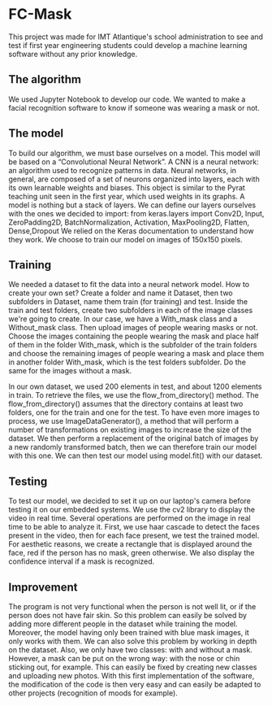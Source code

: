# FC-Mask
This project was made for IMT Atlantique's school administration to see and test if first year engineering students could develop a machine learning software without any prior knowledge.

## The algorithm

We used Jupyter Notebook to develop our code. We wanted to make a facial recognition software to know if someone was wearing a mask or not.


## The model
To build our algorithm, we must base ourselves on a model. This model will be based on a “Convolutional Neural Network”. A CNN is a neural network: an algorithm used to recognize patterns in data. Neural networks, in general, are composed of a set of neurons organized into layers, each with its own learnable weights and biases. This object is similar to the Pyrat teaching unit seen in the first year, which used weights in its graphs.
A model is nothing but a stack of layers. We can define our layers ourselves with the ones we decided to import:
from keras.layers import Conv2D, Input, ZeroPadding2D, BatchNormalization, Activation, MaxPooling2D, Flatten, Dense,Dropout
We relied on the Keras documentation to understand how they work.
We choose to train our model on images of 150x150 pixels.

## Training

We needed a dataset to fit the data into a neural network model.
How to create your own set? Create a folder and name it Dataset, then two subfolders in Dataset, name them train (for training) and test. Inside the train and test folders, create two subfolders in each of the image classes we're going to create.
In our case, we have a With_mask class and a Without_mask class. Then upload images of people wearing masks or not. Choose the images containing the people wearing the mask and place half of them in the folder With_mask, which is the subfolder of the train folders and choose the remaining images of people wearing a mask and place them in another folder With_mask, which is the test folders subfolder. Do the same for the images without a mask.

In our own dataset, we used 200 elements in test, and about 1200 elements in train. To retrieve the files, we use the flow_from_directory() method. The flow_from_directory() assumes that the directory contains at least two folders, one for the train and one for the test.
To have even more images to process, we use ImageDataGenerator(), a method that will perform a number of transformations on existing images to increase the size of the dataset. We then perform a replacement of the original batch of images by a new randomly transformed batch, then we can therefore train our model with this one.
We can then test our model using model.fit() with our dataset.

## Testing

To test our model, we decided to set it up on our laptop's camera before testing it on our embedded systems.
We use the cv2 library to display the video in real time. Several operations are performed on the image in real time to be able to analyze it. First, we use haar cascade to detect the faces present in the video, then for each face present, we test the trained model.
For aesthetic reasons, we create a rectangle that is displayed around the face, red if the person has no mask, green otherwise. We also display the confidence interval if a mask is recognized.

## Improvement

The program is not very functional when the person is not well lit, or if the person does not have fair skin. So this problem can easily be solved by adding more different people in the dataset while training the model. Moreover, the model having only been trained with blue mask images, it only works with them. We can also solve this problem by working in depth on the dataset.
Also, we only have two classes: with and without a mask. However, a mask can be put on the wrong way: with the nose or chin sticking out, for example. This can easily be fixed by creating new classes and uploading new photos.
With this first implementation of the software, the modification of the code is then very easy and can easily be adapted to other projects (recognition of moods for example).
